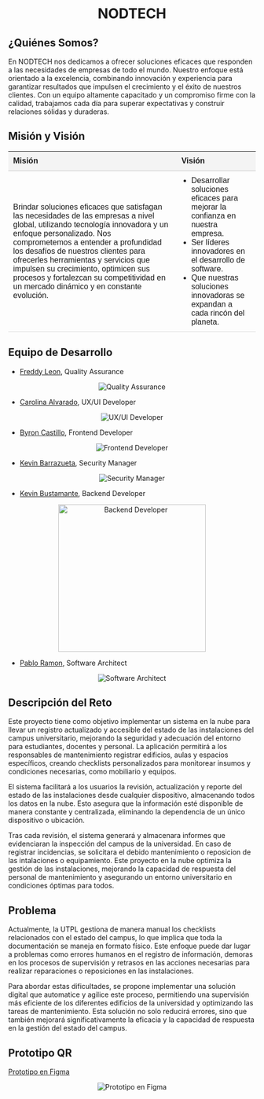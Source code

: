 <h1 align="center"> NODTECH </center></h1>
<p align="center">
</p>

<h2>¿Quiénes Somos?</center></h2>

En NODTECH nos dedicamos a ofrecer soluciones eficaces que responden a las necesidades de empresas de todo el mundo. Nuestro enfoque está orientado a la excelencia, combinando innovación y experiencia para garantizar resultados que impulsen el crecimiento y el éxito de nuestros clientes. Con un equipo altamente capacitado y un compromiso firme con la calidad, trabajamos cada día para superar expectativas y construir relaciones sólidas y duraderas.

<h2>Misión y Visión</h2>
<table style="width: 100%; border-collapse: collapse; font-family: Arial, sans-serif; text-align: left;">
    <thead>
        <tr style="background-color: #f4f4f4; border-bottom: 2px solid #ddd;">
            <th style="padding: 10px;">Misión</th>
            <th style="padding: 10px;">Visión</th>
        </tr>
    </thead>
    <tbody>
        <tr>
            <td style="padding: 10px; border-bottom: 1px solid #ddd;">
                Brindar soluciones eficaces que satisfagan las necesidades de las empresas a nivel global, utilizando tecnología innovadora y un enfoque personalizado. Nos comprometemos a entender a profundidad los desafíos de nuestros clientes para ofrecerles herramientas y servicios que impulsen su crecimiento, optimicen sus procesos y fortalezcan su competitividad en un mercado dinámico y en constante evolución.
            </td>
            <td style="padding: 10px; border-bottom: 1px solid #ddd;">
                <ul style="margin: 0; padding-left: 20px;">
                    <li>Desarrollar soluciones eficaces para mejorar la confianza en nuestra empresa.</li>
                    <li>Ser líderes innovadores en el desarrollo de software.</li>
                    <li>Que nuestras soluciones innovadoras se expandan a cada rincón del planeta.</li>
                </ul>
            </td>
        </tr>
    </tbody>
</table>




<h2>Equipo de Desarrollo</h2>

+ [Freddy Leon](https://github.com/Freddyleonn16), Quality Assurance

<p align="center">
  <img src="Modelos y Diagramas/Contenido/Equipo de Trabajo/Freddy.png" alt="Quality Assurance">
</p>

+ [Carolina Alvarado](https://github.com/carolaljime21), UX/UI Developer

<p align="center">
  <img src="Modelos y Diagramas/Contenido/Equipo de Trabajo/Carolina.png" alt="UX/UI Developer">
</p>


+ [Byron Castillo](https://github.com/ByronCast09), Frontend Developer

<p align="center">
  <img src="Modelos y Diagramas/Contenido/Equipo de Trabajo/Byron.png" alt="Frontend Developer">
</p>


+ [Kevin Barrazueta](https://github.com/0KevinB), Security Manager

<p align="center">
  <img src="Modelos y Diagramas/Contenido/Equipo de Trabajo/Kevin.png" alt="Security Manager">
</p>

+ [Kevin Bustamante](https://github.com/Kevin0232), Backend Developer

<p align="center">
  <img src="Modelos y Diagramas/Contenido/Equipo de Trabajo/Kevin Bustamante.jpg" alt="Backend Developer" width="300">
</p>

+ [Pablo Ramon](https://github.com/Pablo-26), Software Architect

<p align="center">
  <img src="Modelos y Diagramas/Contenido/Equipo de Trabajo/Pablo.png" alt="Software Architect">
</p>

<h2>Descripción del Reto</h2>

Este proyecto tiene como objetivo implementar un sistema en la nube para llevar un registro actualizado y accesible del estado de las instalaciones del campus universitario, mejorando la seguridad y adecuación del entorno para estudiantes, docentes y personal. La aplicación permitirá a los responsables de mantenimiento registrar edificios, aulas y espacios específicos, creando checklists personalizados para monitorear insumos y condiciones necesarias, como mobiliario y equipos.

El sistema facilitará a los usuarios la revisión, actualización y reporte del estado de las instalaciones desde cualquier dispositivo, almacenando todos los datos en la nube. Esto asegura que la información esté disponible de manera constante y centralizada, eliminando la dependencia de un único dispositivo o ubicación.

Tras cada revisión, el sistema generará y almacenara informes que evidenciaran la inspección del campus de la universidad. En caso de registrar incidencias, se solicitara el debido mantenimiento o reposicion de las intalaciones o equipamiento. Este proyecto en la nube optimiza la gestión de las instalaciones, mejorando la capacidad de respuesta del personal de mantenimiento y asegurando un entorno universitario en condiciones óptimas para todos.

<h2>Problema</h2>

Actualmente, la UTPL gestiona de manera manual los checklists relacionados con el estado del campus, lo que implica que toda la documentación se maneja en formato físico. Este enfoque puede dar lugar a problemas como errores humanos en el registro de información, demoras en los procesos de supervisión y retrasos en las acciones necesarias para realizar reparaciones o reposiciones en las instalaciones.

Para abordar estas dificultades, se propone implementar una solución digital que automatice y agilice este proceso, permitiendo una supervisión más eficiente de los diferentes edificios de la universidad y optimizando las tareas de mantenimiento. Esta solución no solo reducirá errores, sino que también mejorará significativamente la eficacia y la capacidad de respuesta en la gestión del estado del campus.


<h2>Prototipo QR</h2>

[Prototipo en Figma](https://www.figma.com/proto/qfBDe3dvxPt1WmxA9wJMcJ/CheckList-Campus---Prototipo?node-id=10-19&node-type=canvas&t=pJ2V16c24miJ6MCF-1&scaling=scale-down&content-scaling=fixed&page-id=10%3A18&starting-point-node-id=10%3A19)

<p align="center">
  <img src="Modelos y Diagramas/Contenido/QR-Prototipo.png" alt="Prototipo en Figma">
</p>


